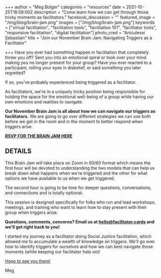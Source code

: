 +++
author = "Meg Bolger"
categories = "resources"
date = 2021-10-25T18:59:00Z
description = "Come learn how we can get through those tricky moments as facilitators."
facebook_discussion = ""
featured_image = "/img/blog/brain-jam.png"
images = ["/img/blog/brain-jam.png"]
keywords = ["virtual facilitation", "facilitation tools", "facilitation 101", "facilitator tools", "responsive facilitation", "digital facilitation"]
photo_cred = "Aniculesei Sebastian"
title = "Join our November Brain Jam: Navigating Triggers as a Facilitator"

+++
Have you ever had something happen in facilitation that completely threw you off? Sent you into an emotional spiral or took over your mind making you no longer present for your group? Have you ever reacted to a participant, rolling your eyes in disbelief, or said something you later regretted?

If so, you've probably experienced being triggered as a facilitator.

As facilitators, we're in a uniquely tricky position being responsible for holding the space for the emotional well-being of a group while having our own emotions and realities to navigate.

**Our November Brain Jam is all about how we can navigate our triggers as facilitators.** We are going to go over different strategies we can use both before we get in the room and in the moment to better respond when triggers arise.

[**RSVP FOR THE BRAIN JAM HERE**](https://lu.ma/nov-brain-jam)

## DETAILS

This Brain Jam will take place on Zoom in 60/60 format which means the first hour will be devoted to understanding the two models that can help us break down what happens when we're triggered and the other for what options we have available to us when we get triggered.

The second hour is going to be time for deeper questions, conversations, and connections and is totally optional.

This session is designed specifically for folks who run and lead workshops, meetings, and training who want to learn how to stay present with their group when triggers arise.

**Questions, comments, concerns? Email us at hello@facilitator.cards and we'll get right back to you!**

I started my journey as a facilitator doing Social Justice facilitation, which allowed me to accumulate a wealth of knowledge on triggers. We'll go over how to identify triggers for ourselves and how we can best navigate those moments (while keeping our facilitator hats on)!

[Hope to see you there!]()

Meg